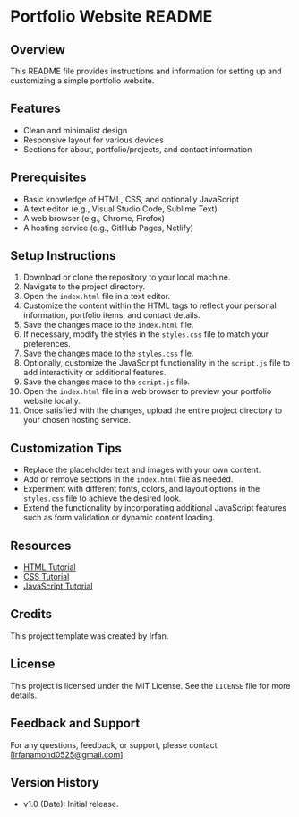 # Portfolio Website README 

## Overview
This README file provides instructions and information for setting up and customizing a simple portfolio website.

## Features
- Clean and minimalist design
- Responsive layout for various devices
- Sections for about, portfolio/projects, and contact information

## Prerequisites
- Basic knowledge of HTML, CSS, and optionally JavaScript
- A text editor (e.g., Visual Studio Code, Sublime Text)
- A web browser (e.g., Chrome, Firefox)
- A hosting service (e.g., GitHub Pages, Netlify)

## Setup Instructions
1. Download or clone the repository to your local machine.
2. Navigate to the project directory.
3. Open the `index.html` file in a text editor.
4. Customize the content within the HTML tags to reflect your personal information, portfolio items, and contact details.
5. Save the changes made to the `index.html` file.
6. If necessary, modify the styles in the `styles.css` file to match your preferences.
7. Save the changes made to the `styles.css` file.
8. Optionally, customize the JavaScript functionality in the `script.js` file to add interactivity or additional features.
9. Save the changes made to the `script.js` file.
10. Open the `index.html` file in a web browser to preview your portfolio website locally.
11. Once satisfied with the changes, upload the entire project directory to your chosen hosting service.

## Customization Tips
- Replace the placeholder text and images with your own content.
- Add or remove sections in the `index.html` file as needed.
- Experiment with different fonts, colors, and layout options in the `styles.css` file to achieve the desired look.
- Extend the functionality by incorporating additional JavaScript features such as form validation or dynamic content loading.

## Resources
- [HTML Tutorial](https://www.w3schools.com/html/)
- [CSS Tutorial](https://www.w3schools.com/css/)
- [JavaScript Tutorial](https://www.w3schools.com/js/)

## Credits
This project template was created by Irfan.

## License
This project is licensed under the MIT License. See the `LICENSE` file for more details.

## Feedback and Support
For any questions, feedback, or support, please contact [irfanamohd0525@gmail.com].

## Version History
- v1.0 (Date): Initial release.
